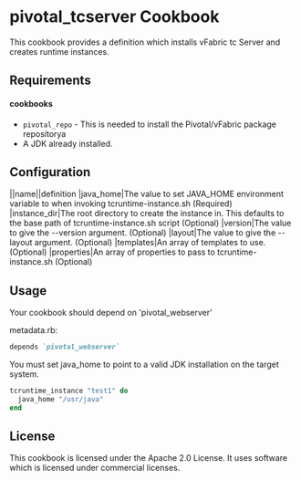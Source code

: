 pivotal_tcserver Cookbook
=========================
This cookbook provides a definition which installs vFabric tc Server and creates runtime instances.

Requirements
------------
#### cookbooks
- `pivotal_repo` - This is needed to install the Pivotal/vFabric package repositorya
- A JDK already installed.

Configuration
-------------
||name||definition
|java_home|The value to set JAVA_HOME environment variable to when invoking tcruntime-instance.sh (Required)
|instance_dir|The root directory to create the instance in. This defaults to the base path of tcruntime-instance.sh script (Optional)
|version|The value to give the --version argument. (Optional)
|layout|The value to give the --layout argument. (Optional)
|templates|An array of templates to use. (Optional)
|properties|An array of properties to pass to tcruntime-instance.sh (Optional)

Usage
-----
Your cookbook should depend on 'pivotal_webserver'

metadata.rb:
```ruby
depends `pivotal_webserver`
```
You must set java_home to point to a valid JDK installation on the target system.

```ruby
tcruntime_instance "test1" do
  java_home "/usr/java"
end

```

License
-------
This cookbook is licensed under the Apache 2.0 License. It uses software which is licensed under commercial licenses.


